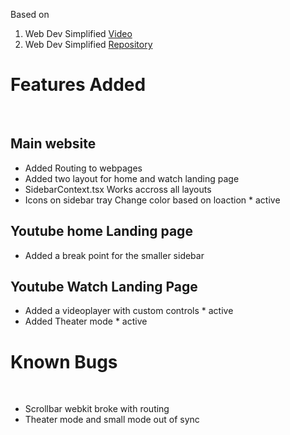Based on 
1. Web Dev Simplified [Video](https://youtube.com/watch?v=ymGB1lqP1CM&t=1939s)
2. Web Dev Simplified [Repository](https://github.com/WebDevSimplified/youtube-react-ts-tailwind-home-page/)

# Features Added
<br>

## Main website
- Added Routing to webpages
- Added two layout for home and watch landing page
- SidebarContext.tsx Works accross all layouts
- Icons on sidebar tray Change color based on loaction * active

## Youtube home Landing page
- Added a break point for the smaller sidebar

## Youtube Watch Landing Page
- Added a videoplayer with custom controls * active
- Added Theater mode * active

# Known Bugs
<br>

* Scrollbar webkit broke with routing
* Theater mode and small mode out of sync